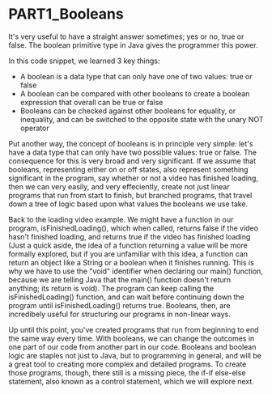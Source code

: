 # PART1_Booleans
It's very useful to have a straight answer sometimes; yes or no, true or false. The boolean primitive type in Java gives the programmer this power.

In this code snippet, we learned 3 key things:
- A boolean is a data type that can only have one of two values: true or false
- A boolean can be compared with other booleans to create a boolean expression that
overall can be true or false
- Booleans can be checked against other booleans for equality, or inequality, and
can be switched to the opposite state with the unary NOT operator

Put another way, the concept of booleans is in principle very simple: let's have a data 
type that can only have two possible values: true or false. The consequence for this is very 
broad and very significant. If we assume that booleans, representing either on or off states, 
also represent something significant in the program, say whether or not a video has finished 
loading, then we can very easily, and very effeciently, create not just linear programs that 
run from start to finish, but branched programs, that travel down a tree of logic based upon 
what values the booleans we use take.

Back to the loading video example. We might have a function in our program, isFinishedLoading(), 
which when called, returns false if the video hasn't finished loading, and returns true if the 
video has finished loading (Just a quick aside, the idea of a function returning a value will be 
more formally explored, but if you are unfamiliar with this idea, a function can return an object 
like a String or a boolean when it finishes running. This is why we have to use the "void" 
identifier when declaring our main() function, because we are telling Java that the main() function 
doesn't return anything; its return is void). The program can keep calling the isFinishedLoading() 
function, and can wait before continuing down the program until isFinishedLoading() returns true.
Booleans, then, are incredibely useful for structuring our programs in non-linear ways.

Up until this point, you've created programs that run from beginning to end the same way every time.
With booleans, we can change the outcomes in one part of our code from another part in our code.
Booleans and boolean logic are staples not just to Java, but to programming in general, and will
be a great tool to creating more complex and detailed programs. To create those programs, though,
there still is a missing piece, the if-if else-else statement, also known as a control statement,
which we will explore next.
